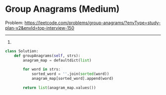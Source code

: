 Group Anagrams (Medium)
===

Problem: https://leetcode.com/problems/group-anagrams/?envType=study-plan-v2&envId=top-interview-150

---

1. 
```python
class Solution:
    def groupAnagrams(self, strs):
        anagram_map = defaultdict(list)
        
        for word in strs:
            sorted_word = ''.join(sorted(word))
            anagram_map[sorted_word].append(word)
        
        return list(anagram_map.values())
```
